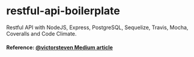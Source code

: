 # restful-api-boilerplate
Restful API with NodeJS, Express, PostgreSQL, Sequelize, Travis, Mocha, Coveralls and Code Climate.
#### Reference: [@victorsteven Medium article](https://medium.com/@victorsteven/restful-api-with-nodejs-express-postgresql-sequelize-travis-mocha-coveralls-and-code-climate-f28715f7a014)
